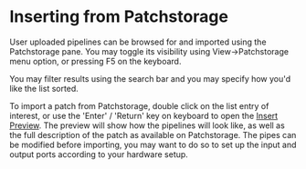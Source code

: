 # Inserting from Patchstorage

User uploaded pipelines can be browsed for and imported using the Patchstorage pane. You may toggle its visibility
using View->Patchstorage menu option, or pressing F5 on the keyboard.

You may filter results using the search bar and you may specify how you'd like the list sorted.

To import a patch from Patchstorage, double click on the list entry of interest, or use the 'Enter' / 'Return' key on keyboard to open the
[Insert Preview](insert-preview.md). The preview will show how the pipelines will look like, as well as the full description of the patch as
available on Patchstorage. The pipes can be modified before importing, you may want to do so to set up the input and output ports according to
your hardware setup.
